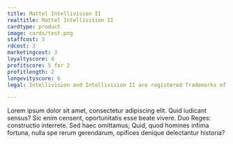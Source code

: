 ```yaml
---
title: Mattel Intellivision II
realtitle: Mattel Intellivision II
cardtype: product
image: cards/test.png
staffcost: 3
rdcost: 3
marketingcost: 3
loyaltyscore: 4
profitscore: 5 for 2
profitlength: 2
longevityscore: 6
legal: Intellivision and Intellivision II are registered Trademarks of Mattel, Inc.

---
```


Lorem ipsum dolor sit amet, consectetur adipiscing elit. Quid iudicant sensus? Sic enim censent, oportunitatis esse beate vivere. Duo Reges: constructio interrete. Sed haec omittamus; Quid, quod homines infima fortuna, nulla spe rerum gerendarum, opifices denique delectantur historia?
